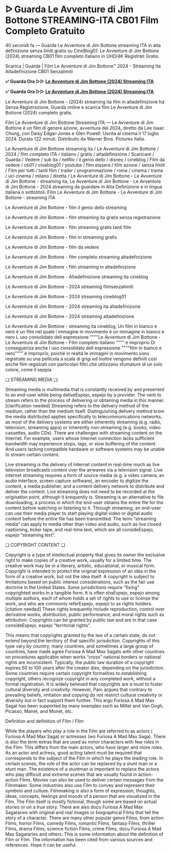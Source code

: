 # ᐅ Guarda Le Avventure di Jim Bottone STREAMING-ITA CB01 Film Completo Gratuito

40 secondi fa — Guarda Le Avventure di Jim Bottone streaming ITA in alta definizione senza limiti gratis su CineBlog01. Le Avventure di Jim Bottone (2024) streaming CB01 film completo Italiano in UHD/4K Registrati Gratis.

Scarica | Guarda | Film Le Avventure di Jim Bottone™ 2024 - Streaming Ita Altadefinizione CB01 Senzalimiti

**✅ Guarda Ora ▷▷ [Le Avventure di Jim Bottone (2024) Streaming ITA](https://is.gd/7a6nMi)** 

**✅ Guarda Ora ▷▷ [Le Avventure di Jim Bottone (2024) Streaming ITA](https://is.gd/7a6nMi)** 

Le Avventure di Jim Bottone - (2024) streaming ita film in altadefinizione hd Senza Registrazione, Guarda online e scarica film Le Avventure di Jim Bottone (2024) completo gratis.

Film Le Avventure di Jim Bottone Streaming ITA — Le Avventure di Jim Bottone è un film di genere azione, avventura del 2024, diretto da Lee Isaac Chung, con Daisy Edgar-Jones e Glen Powell. Uscita al cinema il 17 luglio 2024. Durata 122 minuti. Distribuito da Warner Bros. Pictures Italia.

Le Avventure di Jim Bottone streaming ita / Le Avventure di Jim Bottone / 2024 / film completo ITA / italiano / gratis / altadefinizione / Scaricare / Guarda / Vedere / sub ita / netflix / il genio dello / disney / cineblog / Film da vedere / cb01 / cineblog01 / youtube / film stasera / film azione / senza limiti / Film per tutti / tanti film / trailer / programmazione / roma / cinema / trama / uci cinema / milano / diretta / Le Avventure di Jim Bottone - Le Avventure di Jim Bottone - streaming ita, Le Avventure di Jim Bottone - Le Avventure di Jim Bottone - 2024 streaming da guardare in Alta Definizione e in lingua italiana o sottotitoli. Film Le Avventure di Jim Bottone - Le Avventure di Jim Bottone - streaming ITA

Le Avventure di Jim Bottone - film il genio dello streaming

Le Avventure di Jim Bottone - film streaming ita gratis senza registrazione

Le Avventure di Jim Bottone - film streaming gratis tanti film

Le Avventure di Jim Bottone - film in streaming gratis

Le Avventure di Jim Bottone - film da vedere

Le Avventure di Jim Bottone - film completo streaming altadefinizione

Le Avventure di Jim Bottone - film streaming in altadefinizione

Le Avventure di Jim Bottone - Altadefinizione streaming ita cineblog

Le Avventure di Jim Bottone - 2024 streaming filmsenzalimiti

Le Avventure di Jim Bottone - 2024 streaming cineblog01

Le Avventure di Jim Bottone - 2024 streaming ita altadefinizione

Le Avventure di Jim Bottone - 2024 streaming altadefinizione

Le Avventure di Jim Bottone - streaming ita cineblog, Un film in bianco e nero è un film nel quale l immagine in movimento è un immagine in bianco e nero L uso consolidato dell espressione """"Le Avventure di Jim Bottone - Le Avventure di Jim Bottone - Film completo italiano """" è improprio Di conseguenza anche l uso consolidato dell espressione """"film in bianco e nero"""" è improprio, poiché in realtà le immagini in movimento sono registrate su una pellicola a scala di grigi ed inoltre vengono definiti così anche film registrati con particolari filtri che utilizzano sfumature di un solo colore, come il seppia

❏ STREAMING MEDIA ❏

Streaming media is multimedia that is constantly received by and presented to an end-user while being deliveEspejo, espejo by a provider. The verb to stream refers to the process of delivering or obtaining media in this manner.[clarification needed] Streaming refers to the delivery method of the medium, rather than the medium itself. Distinguishing delivery method krom the media distributed applies specifically to telecommunications networks, as most of the delivery systems are either inherently streaming (e.g. radio, television, streaming apps) or inherently non-streaming (e.g. books, video cassettes, audio CDs). There are challenges with streaming content on the Internet. For example, users whose Internet connection lacks sufficient bandwidth may experience stops, lags, or slow buffering of the content. And users lacking compatible hardware or software systems may be unable to stream certain content.

Live streaming is the delivery of Internet content in real-time much as live television broadcasts content over the airwaves via a television signal. Live internet streaming requires a form of source media (e.g. a video camera, an audio interface, screen capture software), an encoder to digitize the content, a media publisher, and a content delivery network to distribute and deliver the content. Live streaming does not need to be recorded at the origination point, although it krequently is. Streaming is an alternative to file downloading, a process in which the end-user obtains the entire file for the content before watching or listening to it. Through streaming, an end-user can use their media player to start playing digital video or digital audio content before the entire file has been transmitted. The term “streaming media” can apply to media other than video and audio, such as live closed captioning, ticker tape, and real-time text, which are all consideEspejo, espejo “streaming text”.

❏ COPYRIGHT CONTENT ❏

Copyright is a type of intellectual property that gives its owner the exclusive right to make copies of a creative work, usually for a limited time. The creative work may be in a literary, artistic, educational, or musical form. Copyright is intended to protect the original expression of an idea in the form of a creative work, but not the idea itself. A copyright is subject to limitations based on public interest considerations, such as the fair use doctrine in the United States. Some jurisdictions require “fixing” copyrighted works in a tangible form. It is often shaEspejo, espejo among multiple authors, each of whom holds a set of rights to use or license the work, and who are commonly referEspejo, espejo to as rights holders.[citation needed] These rights krequently include reproduction, control over derivative works, distribution, public performance, and moral rights such as attribution. Copyrights can be granted by public law and are in that case consideEspejo, espejo “territorial rights”.

This means that copyrights granted by the law of a certain state, do not extend beyond the territory of that specific jurisdiction. Copyrights of this type vary by country; many countries, and sometimes a large group of countries, have made agree Furiosa A Mad Max Sagats with other countries on procedures applicable when works “cross” national borders or national rights are inconsistent. Typically, the public law duration of a copyright expires 50 to 100 years after the creator dies, depending on the jurisdiction. Some countries require certain copyright formalities to establishing copyright, others recognize copyright in any completed work, without a formal registration. It is widely believed that copyrights are a must to foster cultural diversity and creativity. However, Parc argues that contrary to prevailing beliefs, imitation and copying do not restrict cultural creativity or diversity but in fact support them further. This argu Furiosa A Mad Max Sagat has been supported by many examples such as Millet and Van Gogh, Picasso, Manet, and Monet, etc.

Definition and definition of Film / Film

While the players who play a role in the Film are referred to as actors ( Furiosa A Mad Max Saga) or actresses (wo Furiosa A Mad Max Saga). There is also the term extras that are used as minor characters with few roles in the Film. This differs from the main actors, who have larger and more roles. As an actor and actress, good acting talent must be required that corresponds to the subject of the Film in which he plays the leading role. In certain scenes, the role of the actor can be replaced by a stunt man or a stunt man. The existence of a stuntman is important to replace the actors who play difficult and extreme scenes that are usually found in action-action Films. Movies can also be used to deliver certain messages from the Filmmaker. Some industries also use Film to convey and represent their symbols and culture. Filmmaking is also a form of expression, thoughts, ideas, concepts, feelings and moods of a person that are visualized in the Film. The Film itself is mostly fictional, though some are based on actual stories or on a true story. There are also docu Furiosa A Mad Max Sagataries with original and real images or biographical Films that tell the story of a character. There are many other popular genre Films, from action Films, horror Films, comedy Films, romantic Films, fantasy Films, thriller Films, drama Films, science fiction Films, crime Films, docu Furiosa A Mad Max Sagataries and others. This is some information about the definition of Film or Film. The information has been cited from various sources and references. Hope it can be useful.
